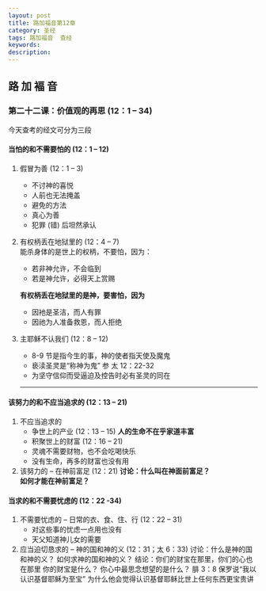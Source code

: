 ```yaml
---
layout: post
title: 路加福音第12章
category: 圣经
tags: 路加福音  查经
keywords: 
description: 
---
```


## 路 加 褔 音
### 第二十二课：价值观的再思 (12：1 – 34)

今天查考的经文可分为三段      
#### 当怕的和不需要怕的 (12：1 – 12)     
1. 假冒为善 (12：1 – 3)      
    - 	不讨神的喜悦
    - 	人前也无法掩盖
   - 	避免的方法
    - 	真心为善
    - 	犯罪 (错) 后坦然承认
2.	有权柄丢在地狱里的 (12：4 – 7)     
     	能杀身体的是世上的权柄，不要怕，因为：
    - 	若非神允许，不会临到
    - 	若是神允许，必得天上赏赐     
	    
    **有权柄丢在地狱里的是神，要害怕，因为**
    - 	因衪是圣洁，而人有罪
    - 	因祂为人准备救恩，而人拒绝    
3.	主耶稣不认我们 (12：8 – 12)    
    - 	8-9 节是指今生的事，神的使者指天使及魔鬼
    - 亵渎圣灵是“称神为鬼” 参 太 12：22-32
    - 为坚守信仰而受逼迫及控告时必有圣灵的同在     
     <hr>     
#### 该努力的和不应当追求的 (12：13 – 21)
1.	不应当追求的    
    - 	争世上的产业 (12：13 – 15)
**人的生命不在乎家道丰富**
    - 	积聚世上的财富 (12：16 – 21)
    - 	灵魂不需要财物，也不会吃喝快乐
    - 	没有生命，再多的财富也没有用
2.	该努力的 – 在神前富足 (12：21)
**讨论：什么叫在神面前富足？**    
**如何才能在神前富足？**          

#### 当求的和不需要忧虑的 (12：22 -34)    
1.	不需要忧虑的 – 日常的衣、食、住、行 (12：22 – 31)     
    - 	对这些事的忧虑一点用也没有
    - 	天父知道神儿女的需要
2.	应当迫切恳求的 – 神的国和神的义 (12：31；太 6：33)
讨论：什么是神的国和神的义？
	如何求神的国和神的义？
结论：你们的财宝在那里，你们的心也在那里
	你的财宝是什么？ 你心中最思念想望的是什么？
	腓 3：8 保罗说“我以认识基督耶稣为至宝”
	为什么他会觉得认识基督耶稣比世上任何东西更宝贵讲
